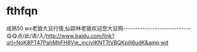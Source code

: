 # fthfqn
成熟50 wx老狼大豆行情,仙踪林老狼欢迎您大豆网----------------------------😋😋点/此/进/入/http://www.baidu.com/link?url=NoK8PT47PahMhFH8Vie_jnciyIKNTTtVBQKpill6udK&amp;wd

